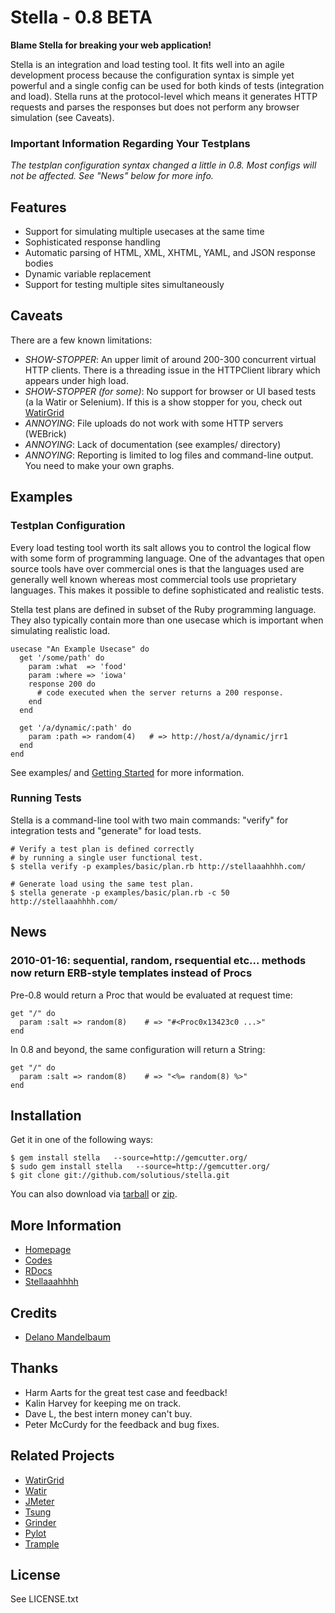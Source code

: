 # Stella - 0.8 BETA

**Blame Stella for breaking your web application!**

Stella is an integration and load testing tool. It fits well into an agile development process because the configuration syntax is simple yet powerful and a single config can be used for both kinds of tests (integration and load). Stella runs at the protocol-level which means it generates HTTP requests and parses the responses but does not perform any browser simulation (see Caveats).

### Important Information Regarding Your Testplans

*The testplan configuration syntax changed a little in 0.8. Most configs will not be affected. See "News" below for more info.*

## Features

* Support for simulating multiple usecases at the same time
* Sophisticated response handling 
* Automatic parsing of HTML, XML, XHTML, YAML, and JSON response bodies
* Dynamic variable replacement 
* Support for testing multiple sites simultaneously


## Caveats

There are a few known limitations:

* *SHOW-STOPPER*: An upper limit of around 200-300 concurrent virtual HTTP clients. There is a threading issue in the HTTPClient library which appears under high load. 
* *SHOW-STOPPER (for some)*: No support for browser or UI based tests (a la Watir or Selenium). If this is a show stopper for you, check out [WatirGrid](http://github.com/90kts/watirgrid)
* *ANNOYING*: File uploads do not work with some HTTP servers (WEBrick)
* *ANNOYING*: Lack of documentation (see examples/ directory)
* *ANNOYING*: Reporting is limited to log files and command-line output. You need to make your own graphs. 


## Examples


### Testplan Configuration

Every load testing tool worth its salt allows you to control the logical flow with some form of programming language. One of the advantages that open source tools have over commercial ones is that the languages used are generally well known whereas most commercial tools use proprietary languages. This makes it possible to define sophisticated and realistic tests.

Stella test plans are defined in subset of the Ruby programming language. They also typically contain more than one usecase which is important when simulating realistic load. 

    usecase "An Example Usecase" do
      get '/some/path' do
        param :what  => 'food'
        param :where => 'iowa'
        response 200 do
          # code executed when the server returns a 200 response. 
        end
      end
      
      get '/a/dynamic/:path' do    
        param :path => random(4)   # => http://host/a/dynamic/jrr1
      end
    end
    
    
See examples/ and [Getting Started](http://solutious.com/projects/stella/getting-started/) for more information. 


### Running Tests

Stella is a command-line tool with two main commands: "verify" for integration tests and "generate" for load tests. 

    # Verify a test plan is defined correctly
    # by running a single user functional test.
    $ stella verify -p examples/basic/plan.rb http://stellaaahhhh.com/
    
    # Generate load using the same test plan. 
    $ stella generate -p examples/basic/plan.rb -c 50 http://stellaaahhhh.com/
    


## News

### 2010-01-16: sequential, random, rsequential etc... methods now return ERB-style templates instead of Procs

Pre-0.8 would return a Proc that would be evaluated at request time:

    get "/" do
      param :salt => random(8)    # => "#<Proc0x13423c0 ...>"
    end
    
In 0.8 and beyond, the same configuration will return a String:

    get "/" do
      param :salt => random(8)    # => "<%= random(8) %>"
    end

## Installation

Get it in one of the following ways:
     
    $ gem install stella   --source=http://gemcutter.org/
    $ sudo gem install stella   --source=http://gemcutter.org/
    $ git clone git://github.com/solutious/stella.git

You can also download via [tarball](http://github.com/solutious/stella/tarball/latest) or [zip](http://github.com/solutious/stella/zipball/latest). 


## More Information

* [Homepage](http://solutious.com/projects/stella)
* [Codes](http://github.com/solutious/stella)
* [RDocs](http://solutious.com/stella)
* [Stellaaahhhh](http://stellaaahhhh.com)


## Credits

* [Delano Mandelbaum](http://solutious.com)


## Thanks 

* Harm Aarts for the great test case and feedback!
* Kalin Harvey for keeping me on track.
* Dave L, the best intern money can't buy. 
* Peter McCurdy for the feedback and bug fixes. 


## Related Projects

* [WatirGrid](http://github.com/90kts/watirgrid)
* [Watir](http://watir.com/)
* [JMeter](http://jakarta.apache.org/jmeter/)
* [Tsung](http://tsung.erlang-projects.org/)
* [Grinder](http://grinder.sourceforge.net/)
* [Pylot](http://www.pylot.org/)
* [Trample](http://github.com/jamesgolick/trample)

## License

See LICENSE.txt

